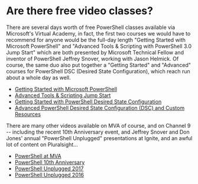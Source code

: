 # Are there free video classes?

There are several days worth of free PowerShell classes available via Microsoft's Virtual Academy, in fact, the first two courses we would have to recommend for anyone would be the full-day length "Getting Started with Microsoft PowerShell" and "Advanced Tools & Scripting with PowerShell 3.0 Jump Start" which are both presented by Microsoft Technical Fellow and inventor of PowerShell Jeffrey Snover, working with Jason Helmick. Of course, the same duo also put together a "Getting Started" and "Advanced" courses for PowerShell DSC \(Desired State Configuration\), which reach run about a whole day as well.

* [Getting Started with Microsoft PowerShell](https://mva.microsoft.com/en-us/training-courses/getting-started-with-powershell-3-0-jump-start-8276)
* [Advanced Tools & Scripting Jump Start](https://mva.microsoft.com/en-US/training-courses/advanced-tools-scripting-with-powershell-3-0-jump-start-8277)
* [Getting Started with PowerShell Desired State Configuration](https://mva.microsoft.com/en-US/training-courses/getting-started-with-powershell-desired-state-configuration-dsc-8672)
* [Advanced PowerShell Desired State Configuration \(DSC\) and Custom Resources](https://mva.microsoft.com/en-US/training-courses/advanced-powershell-desired-state-configuration-dsc-and-custom-resources-8702)

There are many other videos available on MVA of course, and on Channel 9 -- including the recent 10th Anniversary event, and Jeffrey Snover and Don Jones' annual "PowerShell Unplugged" presentations at Ignite, and an awful lot of content on Pluralsight...

* [PowerShell at MVA](https://mva.microsoft.com/training-topics/powershell)
* [PowerShell 10th Anniversary](https://channel9.msdn.com/Events/PowerShell-Team/PowerShell-10-Year-Anniversary1)
* [PowerShell Unplugged 2017](https://channel9.msdn.com/Events/Ignite/Microsoft-Ignite-Orlando-2017/BRK3128)
* [PowerShell Unplugged 2016](https://channel9.msdn.com/Events/Ignite/2016/BRK3142)

